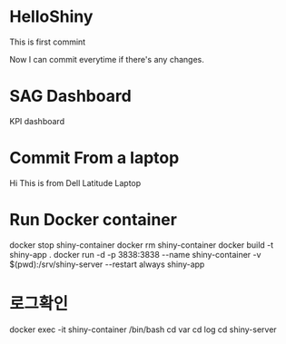 # HelloShiny

This is first commint

Now I can commit everytime if there's any changes. 

# SAG Dashboard

KPI dashboard

# Commit From a laptop

Hi This is from Dell Latitude Laptop


# Run Docker container

docker stop shiny-container
docker rm shiny-container
docker build -t shiny-app .
docker run -d -p 3838:3838 --name shiny-container -v $(pwd):/srv/shiny-server --restart always shiny-app

# 로그확인
docker exec -it shiny-container /bin/bash
cd var
cd log
cd shiny-server
